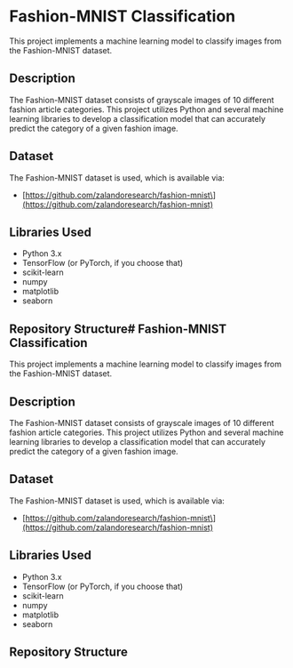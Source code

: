 # Fashion-MNIST Classification

This project implements a machine learning model to classify images from the Fashion-MNIST dataset.

## Description

The Fashion-MNIST dataset consists of grayscale images of 10 different fashion article categories. This project utilizes Python and several machine learning libraries to develop a classification model that can accurately predict the category of a given fashion image.

## Dataset

The Fashion-MNIST dataset is used, which is available via:

* \[https://github.com/zalandoresearch/fashion-mnist\](https://github.com/zalandoresearch/fashion-mnist)

## Libraries Used

* Python 3.x
* TensorFlow (or PyTorch, if you choose that)
* scikit-learn
* numpy
* matplotlib
* seaborn

## Repository Structure# Fashion-MNIST Classification

This project implements a machine learning model to classify images from the Fashion-MNIST dataset.

## Description

The Fashion-MNIST dataset consists of grayscale images of 10 different fashion article categories. This project utilizes Python and several machine learning libraries to develop a classification model that can accurately predict the category of a given fashion image.

## Dataset

The Fashion-MNIST dataset is used, which is available via:

* \[https://github.com/zalandoresearch/fashion-mnist\](https://github.com/zalandoresearch/fashion-mnist)

## Libraries Used

* Python 3.x
* TensorFlow (or PyTorch, if you choose that)
* scikit-learn
* numpy
* matplotlib
* seaborn

## Repository Structure